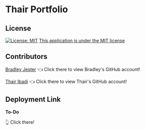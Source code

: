 # Thair Portfolio

## License

[![License: MIT](https://img.shields.io/badge/License-MIT-yellow.svg)](https://opensource.org/licenses/MIT)
[This application is under the MIT license](https://opensource.org/licenses/MIT)

## Contributors

[Bradley Jester](https://github.com/jesterb0206) 👈 Click there to view Bradley's GitHub account!

[Thair Ibadi](https://github.com/Thair-i) 👈 Click there to view Thair's GitHub account!

## Deployment Link

**To-Do**

👆 Click there!

